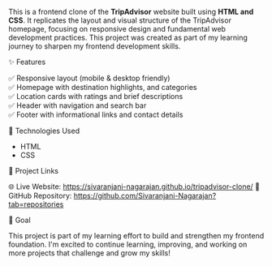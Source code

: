 This is a frontend clone of the **TripAdvisor** website built using **HTML and CSS**. It replicates the layout and visual structure of the TripAdvisor homepage, focusing on responsive design and fundamental web development practices. This project was created as part of my learning journey to sharpen my frontend development skills.

✨ Features

✅ Responsive layout (mobile & desktop friendly)  
✅ Homepage with destination highlights, and categories  
✅ Location cards with ratings and brief descriptions  
✅ Header with navigation and search bar  
✅ Footer with informational links and contact details

🚀 Technologies Used

- HTML
- CSS

🔗 Project Links

🌐 Live Website: https://sivaranjani-nagarajan.github.io/tripadvisor-clone/
📁 GitHub Repository: https://github.com/Sivaranjani-Nagarajan?tab=repositories

📌 Goal

This project is part of my learning effort to build and strengthen my frontend foundation. I'm excited to continue learning, improving, and working on more projects that challenge and grow my skills!
